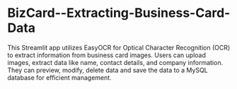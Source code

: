 # BizCard--Extracting-Business-Card-Data
This Streamlit app utilizes EasyOCR for Optical Character Recognition (OCR) to extract information from business card images. Users can upload images, extract data like name, contact details, and company information. They can  preview, modify, delete data and save the data to a MySQL database for efficient management.
